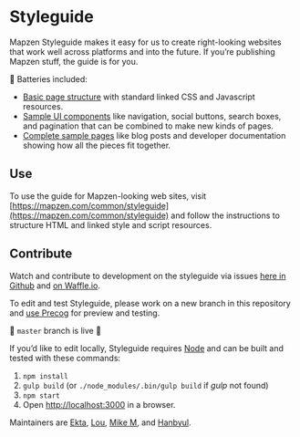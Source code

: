 Styleguide
==========

Mapzen Styleguide makes it easy for us to create right-looking websites that
work well across platforms and into the future. If you’re publishing Mapzen
stuff, the guide is for you.

🔋 Batteries included:

* [Basic page structure](https://mapzen.com/common/styleguide/index.html) with
  standard linked CSS and Javascript resources.
* [Sample UI components](https://mapzen.com/common/styleguide/ui-components.html)
  like navigation, social buttons, search boxes, and pagination that can be
  combined to make new kinds of pages.
* [Complete sample pages](https://mapzen.com/common/styleguide/#sample-pages)
  like blog posts and developer documentation showing how all the pieces fit
  together.

Use
---

To use the guide for Mapzen-looking web sites, visit
[https://mapzen.com/common/styleguide](https://mapzen.com/common/styleguide)
and follow the instructions to structure HTML and linked style and script
resources.

Contribute
----------

Watch and contribute to development on the styleguide via issues
[here in Github](https://github.com/mapzen/styleguide/issues)
and [on Waffle.io](https://waffle.io/mapzen/styleguide).

To edit and test Styleguide, please work on a new branch in this repository and
[use Precog](http://precog.mapzen.com/mapzen/styleguide) for preview and
testing.

🚧 `master` branch is live 🚧

If you’d like to edit locally, Styleguide requires [Node](https://nodejs.org/)
and can be built and tested with these commands:

1. `npm install`
2. `gulp build` (or `./node_modules/.bin/gulp build` if _gulp_ not found)
3. `npm start`
4. Open [http://localhost:3000](http://localhost:3000) in a browser.

Maintainers are [Ekta](https://github.com/souperneon),
[Lou](https://github.com/louh), [Mike M](https://github.com/migurski),
and [Hanbyul](https://github.com/hanbyul-here).

